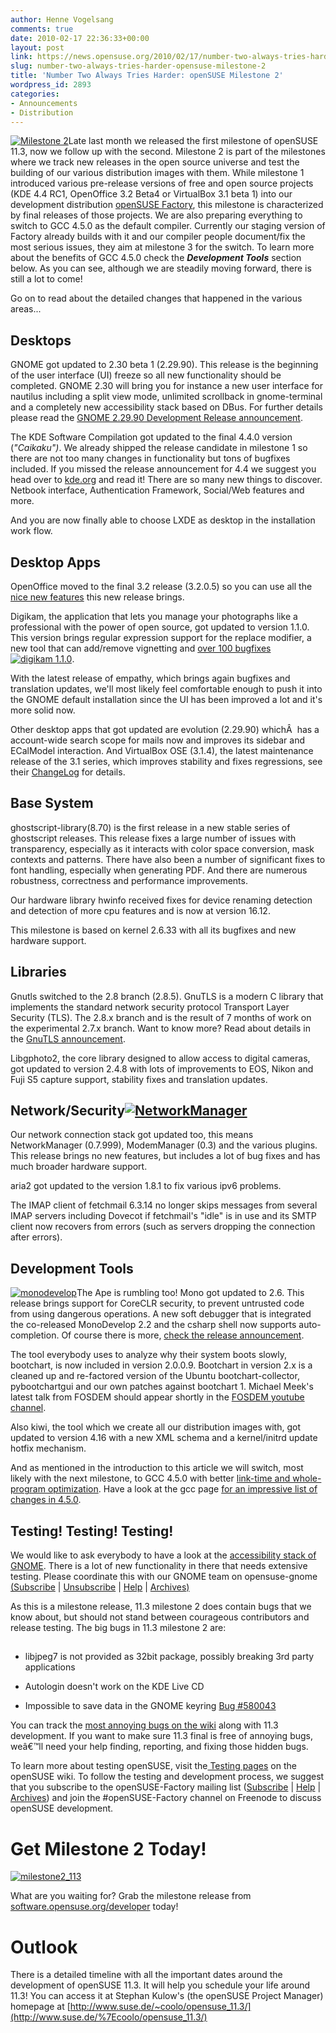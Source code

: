 ```yaml
---
author: Henne Vogelsang
comments: true
date: 2010-02-17 22:36:33+00:00
layout: post
link: https://news.opensuse.org/2010/02/17/number-two-always-tries-harder-opensuse-milestone-2/
slug: number-two-always-tries-harder-opensuse-milestone-2
title: 'Number Two Always Tries Harder: openSUSE Milestone 2'
wordpress_id: 2893
categories:
- Announcements
- Distribution
---
```


[![Milestone 2](/wp-content/uploads/2010/02/milestone_2.png)](http://software.opensuse.org/developer)Late last month we released the first milestone of openSUSE 11.3, now we follow up with the second. Milestone 2 is part of the milestones where we track new releases in the open source universe and test the building of our various distribution images with them. While milestone 1 introduced various pre-release versions of free and open source projects (KDE 4.4 RC1, OpenOffice 3.2 Beta4 or VirtualBox 3.1 beta 1) into our development distribution [openSUSE Factory](http://en.opensuse.org/Factory), this milestone is characterized by final releases of those projects. We are also preparing everything to switch to GCC 4.5.0  as the default compiler. Currently our staging version of Factory already builds with it and our compiler people document/fix the most serious issues, they aim at milestone 3 for the switch. To learn more about the benefits of GCC 4.5.0 check the _**Development Tools**_ section below.  As you can see, although we are steadily moving forward, there is still a lot to come!

Go on to read about the detailed changes that happened in the various areas...

<!-- more -->


## Desktops


GNOME got updated to 2.30 beta 1 (2.29.90). This release is the beginning of the user interface (UI) freeze so all new functionality should be completed. GNOME 2.30 will bring you for instance a new user interface for nautilus including a split view mode, unlimited scrollback in gnome-terminal and a completely new accessibility stack based on DBus. For further details please read the [GNOME 2.29.90 Development Release announcement](http://permalink.gmane.org/gmane.comp.gnome.devel.announce/81).

The KDE Software Compilation got updated to the final 4.4.0 version (_"Caikaku")_.  We already shipped the release candidate in milestone 1 so there are not too many changes in functionality but tons of bugfixes included. If you missed the release announcement for 4.4 we suggest you head over to [kde.org](http://kde.org/announcements/4.4/) and read it! There are so many new things to discover. Netbook interface, Authentication Framework, Social/Web features and more.

And you are now finally able to choose LXDE as desktop in the installation work flow.


## Desktop Apps


OpenOffice moved to the final 3.2 release (3.2.0.5) so you can use all the [nice new features](http://www.openoffice.org/dev_docs/features/3.2/) this new release brings.

Digikam, the application that lets you manage your photographs like a professional with the power of open source, got updated to version 1.1.0. This version brings regular expression support for the replace modifier, a new tool that can add/remove vignetting and [over 100 bugfixes](http://www.digikam.org/drupal/node/497)[![digikam 1.1.0](/wp-content/uploads/2010/02/digikam1.png)](/wp-content/uploads/2010/02/digikam1.png).

With the latest release of empathy, which brings again bugfixes and translation updates, we'll most likely feel comfortable enough to push it into the GNOME default installation since the UI has been improved a lot and it's more solid now.

Other desktop apps that got updated are evolution (2.29.90) whichÂ  has a account-wide search scope for mails now and improves  its sidebar and ECalModel interaction. And VirtualBox OSE (3.1.4), the latest maintenance release of  the 3.1 series,  which improves stability and fixes regressions, see their [ ChangeLog](http://www.virtualbox.org/wiki/Changelog) for  details.


## Base System


ghostscript-library(8.70) is the first release in a new stable series of ghostscript releases. This release fixes a large number of issues with transparency, especially as it interacts with color space conversion, mask contexts and patterns. There have also been a number of significant fixes to font handling, especially when generating PDF. And there are numerous robustness, correctness and performance improvements.

Our hardware library hwinfo received fixes for device renaming detection and detection of more cpu features and is now at version 16.12.

This milestone is based on kernel 2.6.33 with all its bugfixes and new hardware support.


## Libraries


Gnutls switched to the 2.8 branch (2.8.5). GnuTLS is a modern C library that implements the standard network security protocol Transport Layer Security (TLS). The 2.8.x branch and is the result of 7 months of work on the experimental 2.7.x branch. Want to know more? Read about details in the [GnuTLS announcement](http://article.gmane.org/gmane.network.gnutls.general/1646).

Libgphoto2, the core library designed to allow access to digital cameras, got updated to version 2.4.8 with lots of improvements to EOS, Nikon and Fuji S5 capture support, stability fixes and translation updates.


## Network/Security[![NetworkManager](/wp-content/uploads/2010/02/nm.png)](/wp-content/uploads/2010/02/nm.png)


Our network connection stack got updated too, this means NetworkManager (0.7.999), ModemManager (0.3) and the various plugins. This release brings no new features, but includes a lot of bug fixes and has much broader hardware support.

aria2 got updated to the version 1.8.1 to fix various ipv6 problems.

The IMAP client of fetchmail 6.3.14 no longer skips messages from several IMAP servers including Dovecot if fetchmail's "idle" is in use and its SMTP client now recovers from errors (such as servers dropping the connection after errors).


## Development Tools


[![monodevelop](/wp-content/uploads/2010/02/monodevelop.png)](/wp-content/uploads/2010/02/monodevelop.png)The Ape is rumbling too! Mono got updated to 2.6. This release brings support for CoreCLR security, to prevent untrusted code from using dangerous operations. A new soft debugger that is integrated the co-released MonoDevelop 2.2 and the csharp shell now supports auto-completion. Of course there is more, [check the release announcement](http://www.mono-project.com/Release_Notes_Mono_2.6).

The tool everybody uses to analyze why their system boots slowly, bootchart, is now included in version 2.0.0.9. Bootchart in version 2.x is a cleaned up and re-factored version of the Ubuntu bootchart-collector, pybootchartgui and our own patches against bootchart 1. Michael Meek's latest talk from FOSDEM should appear shortly in the [FOSDEM youtube channel](http://www.youtube.com/fosdemtalks).

Also kiwi, the tool which we create all our distribution images with, got updated to version 4.16 with a new XML schema and a kernel/initrd update hotfix mechanism.

And as mentioned in the introduction to this article we will switch, most likely with the next milestone, to GCC 4.5.0 with better [link-time and whole-program optimization](http://gcc.gnu.org/wiki/LinkTimeOptimization). Have a look at the gcc page [for an impressive list of changes in 4.5.0](http://gcc.gnu.org/gcc-4.5/changes.html).


## Testing! Testing! Testing!


We would like to ask everybody to have a look at the [accessibility stack of GNOME](http://projects.gnome.org/accessibility/). There is a lot of new functionality in there that needs extensive testing. Please coordinate this with our GNOME team on opensuse-gnome [(Subscribe](mailto:opensuse-gnome+subscribe@opensuse.org) | [Unsubscribe](mailto:opensuse-gnome+unsubscribe@opensuse.org) | [Help](mailto:opensuse-gnome+help@opensuse.org) | [Archives)
](http://lists.opensuse.org/opensuse-gnome/)

As this is a milestone release, 11.3 milestone 2 does contain bugs that we know about, but should not stand between courageous contributors and release testing. The big bugs in 11.3 milestone 2 are:


## 





	
  * libjpeg7 is not provided as 32bit package, possibly breaking 3rd party  applications

	
  * Autologin doesn't work on the KDE Live CD

	
  * Impossible to save data in the GNOME keyring [Bug #580043](https://bugzilla.novell.com/show_bug.cgi?id=580043)


You can track the [most annoying bugs on the wiki](http://en.opensuse.org/Bugs:Most_Annoying_Bugs_11.3_dev) along with 11.3 development. If you want to make sure 11.3 final is free of annoying bugs, weâ€™ll need your help finding, reporting, and fixing those hidden bugs.

To learn more about testing openSUSE, visit the[ Testing pages](http://en.opensuse.org/Testing) on the openSUSE wiki. To follow the testing and development process, we suggest that you subscribe to the openSUSE-Factory mailing list ([Subscribe](mailto:opensuse-factory+subscribe@opensuse.org) | [Help](mailto:opensuse-factory+help@opensuse.org) | [Archives](http://lists.opensuse.org/opensuse-factory/)) and join the #openSUSE-Factory channel on Freenode to discuss openSUSE development.


# Get Milestone 2 Today!




[![milestone2_113](/wp-content/uploads/2010/02/milestone2_113.png)](http://software.opensuse.org/developer)




[](/wp-content/uploads/2010/02/milestone2_113.png)What are you waiting for? Grab the milestone release from [software.opensuse.org/developer](http://software.opensuse.org/developer) today!





# Outlook


There is a detailed timeline with all the important dates around the development of openSUSE 11.3. It will help you schedule your life around 11.3! You can access it at Stephan Kulow's (the openSUSE Project Manager) homepage at [http://www.suse.de/~coolo/opensuse_11.3/](http://www.suse.de/%7Ecoolo/opensuse_11.3/)

